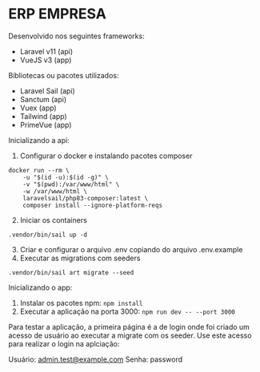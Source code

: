 # ERP EMPRESA

Desenvolvido nos seguintes frameworks:

- Laravel v11 (api)
- VueJS v3 (app)

Bibliotecas ou pacotes utilizados:

- Laravel Sail (api)
- Sanctum (api)
- Vuex (app)
- Tailwind (app)
- PrimeVue (app)

Inicializando a api:

1) Configurar o docker e instalando pacotes composer
```
docker run --rm \
    -u "$(id -u):$(id -g)" \
    -v "$(pwd):/var/www/html" \
    -w /var/www/html \
    laravelsail/php83-composer:latest \
    composer install --ignore-platform-reqs
```
2) Iniciar os containers
```
.vendor/bin/sail up -d
```
3) Criar e configurar o arquivo .env copiando do arquivo .env.example
4) Executar as migrations com seeders
```
.vendor/bin/sail art migrate --seed
```

Inicializando o app:

1) Instalar os pacotes npm: `npm install`
2) Executar a aplicação na porta 3000: `npm run dev -- --port 3000`

Para testar a aplicação, a primeira página é a de login onde foi criado um acesso de usuário ao executar a migrate com os seeder.
Use este acesso para realizar o login na aplciação:

Usuário: admin.test@example.com
Senha: password
